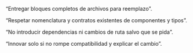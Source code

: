 “Entregar bloques completos de archivos para reemplazo”.

“Respetar nomenclatura y contratos existentes de componentes y tipos”.

“No introducir dependencias ni cambios de ruta salvo que se pida”.

“Innovar solo si no rompe compatibilidad y explicar el cambio”.